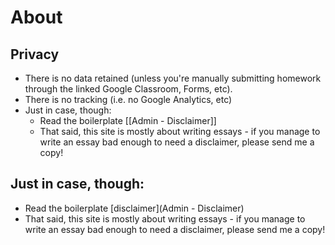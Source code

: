 # About
## Privacy 
* There is no data retained (unless you're  manually submitting homework through the linked Google Classroom, Forms, etc). 
* There is no tracking (i.e. no Google Analytics, etc)
* Just in case, though:
    * Read the boilerplate [[Admin - Disclaimer]] 
    * That said, this site is mostly about writing essays - if you manage to write an essay bad enough to need a disclaimer, please send me a copy!

## Just in case, though:  
* Read the boilerplate [disclaimer](Admin - Disclaimer)
* That said, this site is mostly about writing essays - if you manage to write an essay bad enough to need a disclaimer, please send me a copy! 